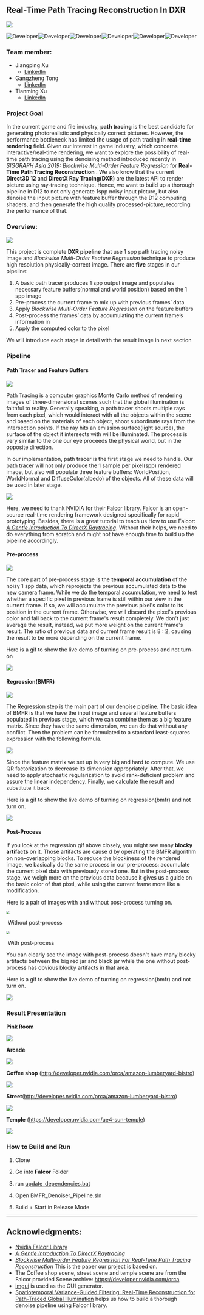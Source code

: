 ## Real-Time Path Tracing Reconstruction In DXR

![](Images/denoise_title_image.PNG)

![Developer](https://img.shields.io/badge/Developer-Jiangping%20Xu-lightgrey.svg)![Developer](https://img.shields.io/badge/Developer-Gangzheng%20Tong-lightgrey.svg)![Developer](https://img.shields.io/badge/Developer-Tianming%20Xu-lightgrey.svg)![Developer](https://img.shields.io/badge/Platform-DXR-blue.svg)![Developer](https://img.shields.io/badge/Version-1.0-brightgreen.svg)![Developer]( https://img.shields.io/badge/Build-Passing-cyan.svg)

### Team member:

- Jiangping Xu
  - [LinkedIn](https://www.linkedin.com/)
- Gangzheng Tong
  - [LinkedIn](https://www.linkedin.com/)
- Tianming Xu
  - [LinkedIn](www.linkedin.com/in/tianming-xu-8bb81816a)

### Project Goal

In the current game and file industry, **path tracing** is the best candidate for generating photorealistic and
physically correct pictures. However, the performance bottleneck has limited the usage of path tracing in
**real-time rendering** field. Given our interest in game industry, which concerns interactive/real-time
rendering, we want to explore the possibility of real-time path tracing using the denoising method
introduced recently in *SIGGRAPH Asia 2019: Blockwise Multi-Order Feature Regression* for **Real-Time**
**Path Tracing Reconstruction** . We also know that the current **Direct3D 12** and **DirectX Ray Tracing(DXR)** are the latest API to render picture using ray-tracing technique. Hence, we want to build up a thorough pipeline in D12 to not only generate 1spp noisy input picture, but also denoise the input picture with feature buffer through the D12 computing shaders, and then generate the high quality processed-picture, recording the performance of that.

### Overview:

![](Images/pipeline_diagram.PNG)

This project is complete **DXR pipeline** that use 1 spp path tracing noisy image and *Blockwise Multi-Order Feature Regression* technique to produce high resolution physically-correct image. There are **five** stages in our pipeline:

1. A basic path tracer produces 1 spp output image and populates necessary feature buffers(normal and world position) based on the 1 spp image
2. Pre-process the current frame to mix up with previous frames’ data
3. Apply *Blockwise Multi-Order Feature Regression* on the feature buffers
4. Post-process the frames’ data by accumulating the current frame’s information in
5. Apply the computed color to the pixel

We will introduce each stage in detail with the result image in next section

### Pipeline

#### Path Tracer and Feature Buffers

![](Images/path_tracer_concept.png)

Path Tracing is a computer graphics Monte Carlo method of rendering images of three-dimensional scenes such that the global illumination is faithful to reality. Generally speaking, a path tracer shoots multiple rays from each pixel, which would interact with all the objects within the scene and based on the materials of each object, shoot subordinate rays from the intersection points. If the ray hits an emission surface(light source), the surface of the object it intersects with will be illuminated. The process is very similar to the one our eye proceeds the physical world, but in the opposite direction.

In our implementation, path tracer is the first stage we need to handle. Our path tracer will not only produce the 1 sample per pixel(spp) rendered image, but also will populate three feature buffers: WorldPosition, WorldNormal and DiffuseColor(albedo) of the objects. All of these data will be used in later stage.

![](Images/demo_basic_path_tracer_ppt.gif)

Here, we need to thank NVIDIA for their [Falcor](https://developer.nvidia.com/falcor) library. Falcor is an open-source real-time rendering framework designed specifically for rapid prototyping. Besides, there is a great tutorial to teach us How to use Falcor: [*A Gentle Introduction To DirectX Raytracing*](http://cwyman.org/code/dxrTutors/dxr_tutors.md.html). Without their helps, we need to do everything from scratch and might not have enough time to build up the pipeline accordingly.



#### Pre-process

![](Images/pre_process_pic.PNG)

The core part of pre-process stage is the **temporal accumulation** of the noisy 1 spp data, which reprojects the previous accumulated data to the new camera frame. While we do the temporal accumulation, we need to test whether a specific pixel in previous frame is still within our view in the current frame. If so, we will accumulate the previous pixel's color to its position in the current frame. Otherwise, we will discard the pixel's previous color and fall back to the current frame's result completely. We don't just average the result, instead, we put more weight on the current frame's result. The ratio of previous data and current frame result is 8 : 2, causing the result to be more depending on the current frame.

Here is a gif to show the live demo of turning on pre-process and not turn-on

![](Images/preprocess(TAA).gif)

#### Regression(BMFR)

![](Images/regression_pic.PNG)

The Regression step is the main part of our denoise pipeline. The basic idea of BMFR is that we have the input image and several feature buffers populated in previous stage, which we can combine them as a big feature matrix. Since they have the same dimension, we can do that without any conflict. Then the problem can be formulated to a standard least-squares expression with the following formula.

![](Images/formula.png)

Since the feature matrix we set up is very big and hard to compute. We use QR factorization to decrease its dimension appropriately. After that, we need to apply stochastic regularization to avoid rank-deficient problem and assure the linear independency. Finally, we calculate the result and substitute it back. 



Here is a gif to show the live demo of turning on regression(bmfr) and not turn on.

![](Images/regression.gif)



#### Post-Process

If you look at the regression gif above closely, you might see many **blocky artifacts** on it. Those artifacts are cause d by operating the BMFR algorithm on non-overlapping blocks. To reduce the blockiness of the rendered image, we basically do the same process in our pre-process: accumulate the current pixel data with previously stored one. But in the post-process stage, we weigh more on the previous data because it gives us a guide on the basic color of that pixel, while using the current frame more like a modification.



Here is a pair of images with and without post-process turning on.

<img src="Images/no_post_process.PNG" style="zoom:50%;" />

​																		Without post-process

<img src="Images/with_post_process.PNG" style="zoom:50%;" />

​																	     With post-process

You can clearly see the image with post-process doesn't have many blocky artifacts between the big red jar and black jar while the one without post-process has obvious blocky artifacts in that area.

Here is a gif to show the live demo of turning on regression(bmfr) and not turn on.

![](Images/postprocessing.gif)



### Result Presentation

**Pink Room**

![](Images/denoise.gif)

**Arcade**

![](Images/arcade.PNG)

**Coffee shop** (http://developer.nvidia.com/orca/amazon-lumberyard-bistro)

![](Images/coffee_shop.PNG)

**Street**(http://developer.nvidia.com/orca/amazon-lumberyard-bistro)

![](Images/street.PNG)

**Temple** (https://developer.nvidia.com/ue4-sun-temple)

![](Images/temple.PNG)

### How to Build and Run

1. Clone

2. Go into **Falcor** Folder 
3. run [update_dependencies.bat](https://github.com/gztong/BMFR-DXR-Denoiser/blob/master/Falcor/update_dependencies.bat)
4. Open BMFR_Denoiser_Pipeline.sln
5. Build + Start in Release Mode

----------------------------------------------------------------------------------------------
Acknowledgments:
----------------------------------------------------------------------------------------------

- [Nvidia Falcor Library](https://developer.nvidia.com/falcor)
- [*A Gentle Introduction To DirectX Raytracing*](http://cwyman.org/code/dxrTutors/dxr_tutors.md.html)
- *[Blockwise Multi-order Feature Regression For Real-Time Path Tracing Reconstruction](http://www.tut.fi/vga/publications/Blockwise_Multi-Order_Feature_Regression_for_Real-Time_Path_Tracing_Reconstruction.html)* This is the paper our project is based on.
- The Coffee shop scene, street scene and temple scene are from the Falcor provided Scene archive: https://developer.nvidia.com/orca
- [imgui](https://github.com/ocornut/imgui) is used as the GUI generator.
- [Spatiotemporal Variance-Guided Filtering: Real-Time Reconstruction for Path-Traced Global Illumination](https://research.nvidia.com/publication/2017-07_Spatiotemporal-Variance-Guided-Filtering%3A)     helps us how to build a thorough denoise pipeline using Falcor library.